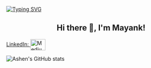 [![Typing SVG](https://readme-typing-svg.herokuapp.com?multiline=true&width=500&lines=Python+app+developer.++++++++++)](https://git.io/typing-svg)

<h2 align="center">Hi there 👋, I'm Mayank!</h2>

</a> <a href="https://www.linkedin.com/in/mayank-shandilya1/" target="blank">LinkedIn: <img align="center" src="https://cdn.jsdelivr.net/npm/simple-icons@3.0.1/icons/twitter.svg" alt="Medium" height="30" width="40" /></a>

![Ashen's GitHub stats](https://github-readme-stats.vercel.app/api?username=Ashen-Chevalier&theme=chartreuse-dark&show_icons=true&count_private=true)

<!--
**Ashen-Chevalier/Ashen-Chevalier** is a ✨ _special_ ✨ repository because its `README.md` (this file) appears on your GitHub profile.

Here are some ideas to get you started:

- 🔭 I’m currently working on ...
- 🌱 I’m currently learning ...
- 👯 I’m looking to collaborate on ...
- 🤔 I’m looking for help with ...
- 💬 Ask me about ...
- 📫 How to reach me: ...
- 😄 Pronouns: ...
- ⚡ Fun fact: ...
-->
